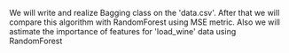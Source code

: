 We will write and realize Bagging class on the 'data.csv'. After that we will compare this algorithm with RandomForest using MSE metric. 
Also we will astimate the importance of features for 'load_wine' data using RandomForest 
